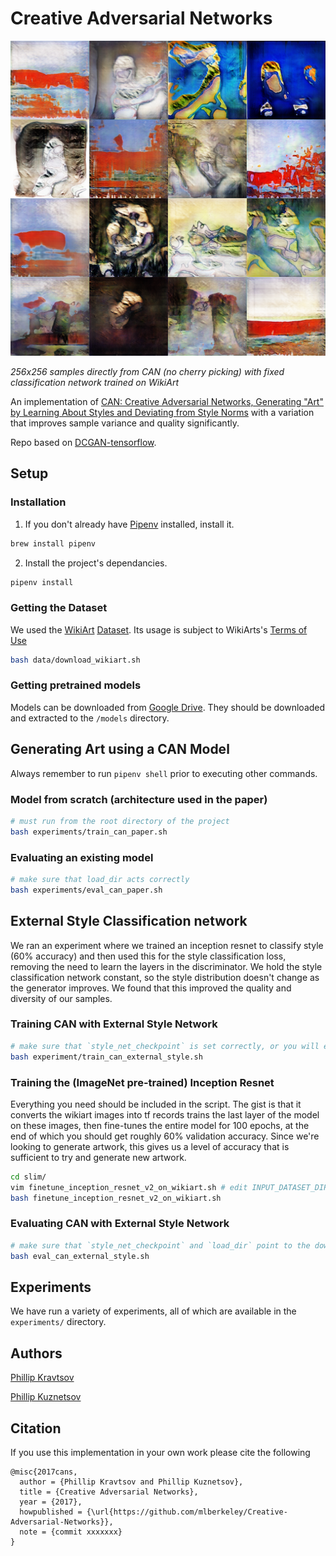 # Creative Adversarial Networks

![collage](assets/256_external_collage.png)

_256x256 samples directly from CAN (no cherry picking) with fixed classification network trained on WikiArt_

An implementation of [CAN: Creative Adversarial Networks, Generating "Art"
by Learning About Styles and Deviating from Style Norms](https://arxiv.org/abs/1706.07068) with a variation that improves sample variance and quality significantly.

Repo based on [DCGAN-tensorflow](https://github.com/carpedm20/DCGAN-tensorflow).

<!-- with modifications to reduce checkerboard artifacts according to [this -->
<!-- distill article](https://distill.pub/2016/deconv-checkerboard/) -->

## Setup

### Installation

1. If you don't already have [Pipenv](https://pipenv.readthedocs.io/en/latest/) installed, install it.

```bash
brew install pipenv
```

2. Install the project's dependancies.

```bash
pipenv install
```

### Getting the Dataset

We used the [WikiArt](https://www.wikiart.org/)
[Dataset](https://github.com/cs-chan/ICIP2016-PC/tree/f5d6f6b58a6d8a4bd05aaaedd9688d08c02df8f2/WikiArt%20Dataset).
Its usage is subject to WikiArts's [Terms of Use](https://www.wikiart.org/en/terms-of-use)

```bash
bash data/download_wikiart.sh
```

### Getting pretrained models

Models can be downloaded from [Google Drive](https://drive.google.com/drive/folders/12r4dpxW5j1ouQbn51GkCoc-rcZjEZU1u?usp=sharing). They should be downloaded and extracted to the `/models` directory.

## Generating Art using a CAN Model

Always remember to run `pipenv shell` prior to executing other commands.

### Model from scratch (architecture used in the paper)

```bash
# must run from the root directory of the project
bash experiments/train_can_paper.sh
```

### Evaluating an existing model

```bash
# make sure that load_dir acts correctly
bash experiments/eval_can_paper.sh
```

## External Style Classification network

We ran an experiment where we trained an inception resnet to classify style (60% accuracy)
and then used this for the style classification loss, removing the need to learn the layers
in the discriminator. We hold the style classification network constant, so the style distribution
doesn't change as the generator improves. We found that this improved the quality and diversity
of our samples.

### Training CAN with External Style Network

```bash
# make sure that `style_net_checkpoint` is set correctly, or you will error out
bash experiment/train_can_external_style.sh
```

### Training the (ImageNet pre-trained) Inception Resnet

Everything you need should be included in the script. The gist is that it converts the wikiart images into tf records
trains the last layer of the model on these images, then fine-tunes the entire model for 100 epochs, at the end of which
you should get roughly 60% validation accuracy. Since we're looking to generate artwork, this gives us a
level of accuracy that is sufficient to try and generate new artwork.

```bash
cd slim/
vim finetune_inception_resnet_v2_on_wikiart.sh # edit INPUT_DATASET_DIR to match the location of where you downloaded wikiart
bash finetune_inception_resnet_v2_on_wikiart.sh
```

### Evaluating CAN with External Style Network

```bash
# make sure that `style_net_checkpoint` and `load_dir` point to the downloaded models.
bash eval_can_external_style.sh
```

## Experiments

We have run a variety of experiments, all of which are available in the `experiments/` directory.

## Authors

[Phillip Kravtsov](https://github.com/phillip-kravtsov)

[Phillip Kuznetsov](https://github.com/philkuz)

## Citation

If you use this implementation in your own work please cite the following

```
@misc{2017cans,
  author = {Phillip Kravtsov and Phillip Kuznetsov},
  title = {Creative Adversarial Networks},
  year = {2017},
  howpublished = {\url{https://github.com/mlberkeley/Creative-Adversarial-Networks}},
  note = {commit xxxxxxx}
}
```
